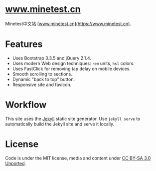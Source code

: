 # www.minetest.cn

Minetest中文站 [www.minetest.cn](https://www.minetest.cn).

# Features

* Uses Bootstrap 3.3.5 and jQuery 2.1.4.
* Uses modern Web design techniques: `rem` units, `hsl` colors.
* Uses FastClick for removing tap delay on mobile devices.
* Smooth scrolling to sections.
* Dynamic "back to top" button.
* Responsive site and favicon.

# Workflow

This site uses the [Jekyll](https://jekyllrb.com) static site generator.
Use `jekyll serve` to automatically build the Jekyll site and serve it locally.

# License

Code is under the MIT license, media and content under [CC BY-SA 3.0 Unported](https://creativecommons.org/licenses/by-sa/3.0/).


